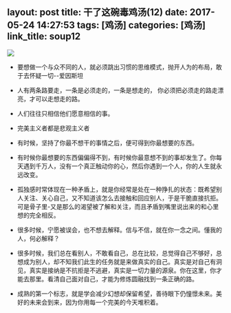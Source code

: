 layout: post
title: 干了这碗毒鸡汤(12)
date: 2017-05-24 14:27:53
tags: [鸡汤]
categories: [鸡汤]
link_title: soup12
---
![](http://onxkn9cbz.bkt.clouddn.com/photo02.jpg)

- 要想做一个与众不同的人，就必须跳出习惯的思维模式，抛开人为的布局，敢于去怀疑一切--爱因斯坦
 
- 人有两条路要走，一条是必须走的，一条是想走的，
你必须把必须走的路走漂亮，才可以走想走的路。


- 人们往往只相信他们愿意相信的事。

<!--more-->

- 完美主义者都是悲观主义者


- 有时候，坚持了你最不想干的事情之后，便可得到你最想要的东西。

- 有时候你最想要的东西偏偏得不到，有时候你最意想不到的事却发生了。你每天遇到千万人，没有一个真正触动你的心，然后你遇到一个人，你的人生就永远改变。

- 孤独感时常体现在一种矛盾上，就是你经常是处在一种挣扎的状态：既希望别人关注、关心自己，又不知道该怎么去接触和回应别人，于是干脆直接抗拒。可是骨子里-又是那么的渴望被了解和关注，而且矛盾到嘴里说出来的和心里想的完全相反。

- 很多时候，宁愿被误会，也不想去解释。信与不信，就在你一念之间。懂我的人，何必解释？

- 很多时候，我们总在看别人，不敢看自己，总在比较，总觉得自己不够好，总想成为别人，却不知我们此生的任务就是来做真实的自己。真实是对自己有洞见，真实是接纳是不抗拒是不逃避，真实是一切力量的源泉。你在这里，你才能去那里。看清自己面对自己，才能为修炼圆融找到一条正确的路。

- 成熟的第一个标志，就是学会减少幻想却保留希望，善待眼下仍憧憬未来。美好的未来会到来，因为你用每一个完美的今天堆积着。

